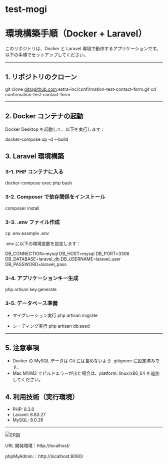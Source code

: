 # test-mogi


# 環境構築手順（Docker + Laravel）

このリポジトリは、Docker と Laravel 環境で動作するアプリケーションです。  
以下の手順でセットアップしてください。

---

## 1. リポジトリのクローン

git clone git@github.com:estra-inc/confirmation-test-contact-form.git
cd confirmation-test-contact-form

---

## 2. Docker コンテナの起動

Docker Desktop を起動して、以下を実行します：

docker-compose up -d --build



## 3. Laravel 環境構築

### 3-1. PHP コンテナに入る

docker-compose exec php bash

### 3-2. Composer で依存関係をインストール

composer install

### 3-3. .env ファイル作成

cp .env.example .env

.env に以下の環境変数を設定します：

DB_CONNECTION=mysql
DB_HOST=mysql
DB_PORT=3306
DB_DATABASE=laravel_db
DB_USERNAME=laravel_user
DB_PASSWORD=laravel_pass

### 3-4. アプリケーションキー生成

php artisan key:generate

### 3-5. データベース準備

- マイグレーション実行
php artisan migrate

- シーディング実行
php artisan db:seed

---

## 5. 注意事項

- Docker の MySQL データは Git には含めないよう .gitignore に設定済みです。  
- Mac M1/M2 でビルドエラーが出た場合は、platform: linux/x86_64 を追加してください。


## 4. 利用技術（実行環境）

- PHP: 8.3.0  
- Laravel: 8.83.27  
- MySQL: 8.0.26  

---

![ER図](src/public/images/testED.png)



URL
開発環境：http://localhost/

phpMyAdmin:：http://localhost:8080/
